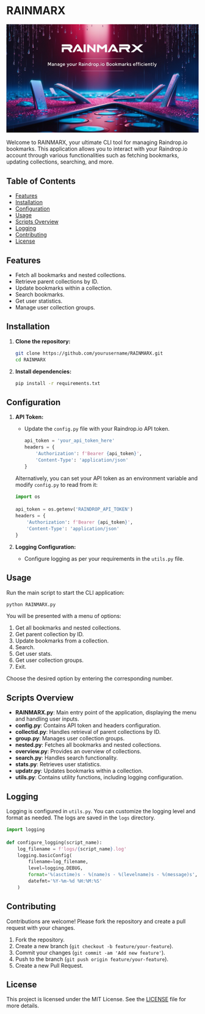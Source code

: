 # RAINMARX

![](banner.jpg)

Welcome to RAINMARX, your ultimate CLI tool for managing Raindrop.io bookmarks. This application allows you to interact with your Raindrop.io account through various functionalities such as fetching bookmarks, updating collections, searching, and more.

## Table of Contents
- [Features](#features)
- [Installation](#installation)
- [Configuration](#configuration)
- [Usage](#usage)
- [Scripts Overview](#scripts-overview)
- [Logging](#logging)
- [Contributing](#contributing)
- [License](#license)

## Features
- Fetch all bookmarks and nested collections.
- Retrieve parent collections by ID.
- Update bookmarks within a collection.
- Search bookmarks.
- Get user statistics.
- Manage user collection groups.

## Installation

1. **Clone the repository:**
   ```bash
   git clone https://github.com/yourusername/RAINMARX.git
   cd RAINMARX
   ```

2. **Install dependencies:**
   ```bash
   pip install -r requirements.txt
   ```

## Configuration

1. **API Token:**
   - Update the `config.py` file with your Raindrop.io API token.

     ```python
     api_token = 'your_api_token_here'
     headers = {
         'Authorization': f'Bearer {api_token}',
         'Content-Type': 'application/json'
     }
     ```

   Alternatively, you can set your API token as an environment variable and modify `config.py` to read from it:

     ```python
     import os

     api_token = os.getenv('RAINDROP_API_TOKEN')
     headers = {
         'Authorization': f'Bearer {api_token}',
         'Content-Type': 'application/json'
     }
     ```

2. **Logging Configuration:**
   - Configure logging as per your requirements in the `utils.py` file.

## Usage

Run the main script to start the CLI application:

```bash
python RAINMARX.py
```

You will be presented with a menu of options:

1. Get all bookmarks and nested collections.
2. Get parent collection by ID.
3. Update bookmarks from a collection.
4. Search.
5. Get user stats.
6. Get user collection groups.
7. Exit.

Choose the desired option by entering the corresponding number.

## Scripts Overview

- **RAINMARX.py**: Main entry point of the application, displaying the menu and handling user inputs.
- **config.py**: Contains API token and headers configuration.
- **collectid.py**: Handles retrieval of parent collections by ID.
- **group.py**: Manages user collection groups.
- **nested.py**: Fetches all bookmarks and nested collections.
- **overview.py**: Provides an overview of collections.
- **search.py**: Handles search functionality.
- **stats.py**: Retrieves user statistics.
- **updatr.py**: Updates bookmarks within a collection.
- **utils.py**: Contains utility functions, including logging configuration.

## Logging

Logging is configured in `utils.py`. You can customize the logging level and format as needed. The logs are saved in the `logs` directory.

```python
import logging

def configure_logging(script_name):
    log_filename = f'logs/{script_name}.log'
    logging.basicConfig(
        filename=log_filename,
        level=logging.DEBUG,
        format='%(asctime)s - %(name)s - %(levelname)s - %(message)s',
        datefmt='%Y-%m-%d %H:%M:%S'
    )
```

## Contributing

Contributions are welcome! Please fork the repository and create a pull request with your changes.

1. Fork the repository.
2. Create a new branch (`git checkout -b feature/your-feature`).
3. Commit your changes (`git commit -am 'Add new feature'`).
4. Push to the branch (`git push origin feature/your-feature`).
5. Create a new Pull Request.

## License

This project is licensed under the MIT License. See the [LICENSE](LICENSE) file for more details.
